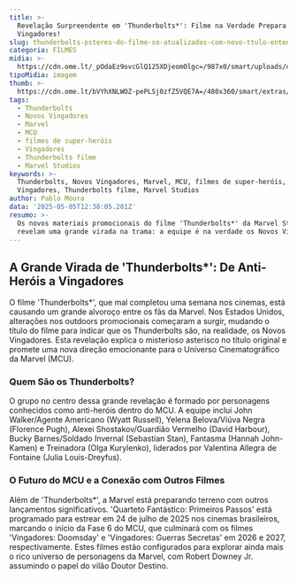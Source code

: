 ```yaml
---
title: >-
  Revelação Surpreendente em 'Thunderbolts*': Filme na Verdade Prepara Novos
  Vingadores!
slug: thunderbolts-psteres-do-filme-so-atualizados-com-novo-ttulo-entenda
categoria: FILMES
midia: >-
  https://cdn.ome.lt/_pOdaEz9ovcGlQ125XDjeomOlgc=/987x0/smart/uploads/conteudo/fotos/thunderboltsvarianteposter_FdzZFDr.jpg
tipoMidia: imagem
thumb: >-
  https://cdn.ome.lt/bVYhXNLWOZ-pePLSj0zfZ5VQE7A=/480x360/smart/extras/conteudos/thunderboltsvariante2_Pn4GkLU.jpg
tags:
  - Thunderbolts
  - Novos Vingadores
  - Marvel
  - MCU
  - filmes de super-heróis
  - Vingadores
  - Thunderbolts filme
  - Marvel Studios
keywords: >-
  Thunderbolts, Novos Vingadores, Marvel, MCU, filmes de super-heróis,
  Vingadores, Thunderbolts filme, Marvel Studios
author: Pablo Moura
data: '2025-05-05T12:38:05.281Z'
resumo: >-
  Os novos materiais promocionais do filme 'Thunderbolts*' da Marvel Studios
  revelam uma grande virada na trama: a equipe é na verdade os Novos Vingadores.
---
```


## A Grande Virada de 'Thunderbolts*': De Anti-Heróis a Vingadores

O filme 'Thunderbolts*', que mal completou uma semana nos cinemas, está causando um grande alvoroço entre os fãs da Marvel. Nos Estados Unidos, alterações nos outdoors promocionais começaram a surgir, mudando o título do filme para indicar que os Thunderbolts são, na realidade, os Novos Vingadores. Esta revelação explica o misterioso asterisco no título original e promete uma nova direção emocionante para o Universo Cinematográfico da Marvel (MCU).

### Quem São os Thunderbolts?

O grupo no centro dessa grande revelação é formado por personagens conhecidos como anti-heróis dentro do MCU. A equipe inclui John Walker/Agente Americano (Wyatt Russell), Yelena Belova/Viúva Negra (Florence Pugh), Alexei Shostakov/Guardião Vermelho (David Harbour), Bucky Barnes/Soldado Invernal (Sebastian Stan), Fantasma (Hannah John-Kamen) e Treinadora (Olga Kurylenko), liderados por Valentina Allegra de Fontaine (Julia Louis-Dreyfus).

### O Futuro do MCU e a Conexão com Outros Filmes

Além de 'Thunderbolts*', a Marvel está preparando terreno com outros lançamentos significativos. 'Quarteto Fantástico: Primeiros Passos' está programado para estrear em 24 de julho de 2025 nos cinemas brasileiros, marcando o início da Fase 6 do MCU, que culminará com os filmes 'Vingadores: Doomsday' e 'Vingadores: Guerras Secretas' em 2026 e 2027, respectivamente. Estes filmes estão configurados para explorar ainda mais o rico universo de personagens da Marvel, com Robert Downey Jr. assumindo o papel do vilão Doutor Destino.
